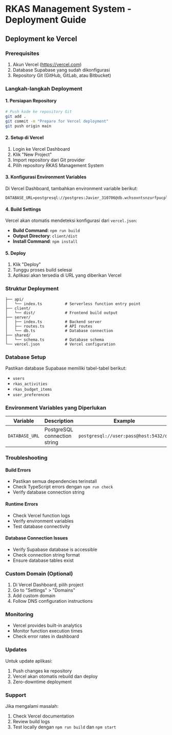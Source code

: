 # RKAS Management System - Deployment Guide

## Deployment ke Vercel

### Prerequisites
1. Akun Vercel (https://vercel.com)
2. Database Supabase yang sudah dikonfigurasi
3. Repository Git (GitHub, GitLab, atau Bitbucket)

### Langkah-langkah Deployment

#### 1. Persiapan Repository
```bash
# Push kode ke repository Git
git add .
git commit -m "Prepare for Vercel deployment"
git push origin main
```

#### 2. Setup di Vercel
1. Login ke Vercel Dashboard
2. Klik "New Project"
3. Import repository dari Git provider
4. Pilih repository RKAS Management System

#### 3. Konfigurasi Environment Variables
Di Vercel Dashboard, tambahkan environment variable berikut:

```
DATABASE_URL=postgresql://postgres:Javier_310706@db.wchsoxntsnzurfpucplg.supabase.co:5432/postgres
```

#### 4. Build Settings
Vercel akan otomatis mendeteksi konfigurasi dari `vercel.json`:
- **Build Command**: `npm run build`
- **Output Directory**: `client/dist`
- **Install Command**: `npm install`

#### 5. Deploy
1. Klik "Deploy"
2. Tunggu proses build selesai
3. Aplikasi akan tersedia di URL yang diberikan Vercel

### Struktur Deployment

```
├── api/
│   └── index.ts          # Serverless function entry point
├── client/
│   └── dist/             # Frontend build output
├── server/
│   ├── index.ts          # Backend server
│   ├── routes.ts         # API routes
│   └── db.ts             # Database connection
├── shared/
│   └── schema.ts         # Database schema
└── vercel.json           # Vercel configuration
```

### Database Setup

Pastikan database Supabase memiliki tabel-tabel berikut:
- `users`
- `rkas_activities`
- `rkas_budget_items`
- `user_preferences`

### Environment Variables yang Diperlukan

| Variable | Description | Example |
|----------|-------------|---------|
| `DATABASE_URL` | PostgreSQL connection string | `postgresql://user:pass@host:5432/db` |

### Troubleshooting

#### Build Errors
- Pastikan semua dependencies terinstall
- Check TypeScript errors dengan `npm run check`
- Verify database connection string

#### Runtime Errors
- Check Vercel function logs
- Verify environment variables
- Test database connectivity

#### Database Connection Issues
- Verify Supabase database is accessible
- Check connection string format
- Ensure database tables exist

### Custom Domain (Optional)
1. Di Vercel Dashboard, pilih project
2. Go to "Settings" > "Domains"
3. Add custom domain
4. Follow DNS configuration instructions

### Monitoring
- Vercel provides built-in analytics
- Monitor function execution times
- Check error rates in dashboard

### Updates
Untuk update aplikasi:
1. Push changes ke repository
2. Vercel akan otomatis rebuild dan deploy
3. Zero-downtime deployment

### Support
Jika mengalami masalah:
1. Check Vercel documentation
2. Review build logs
3. Test locally dengan `npm run build` dan `npm start`
